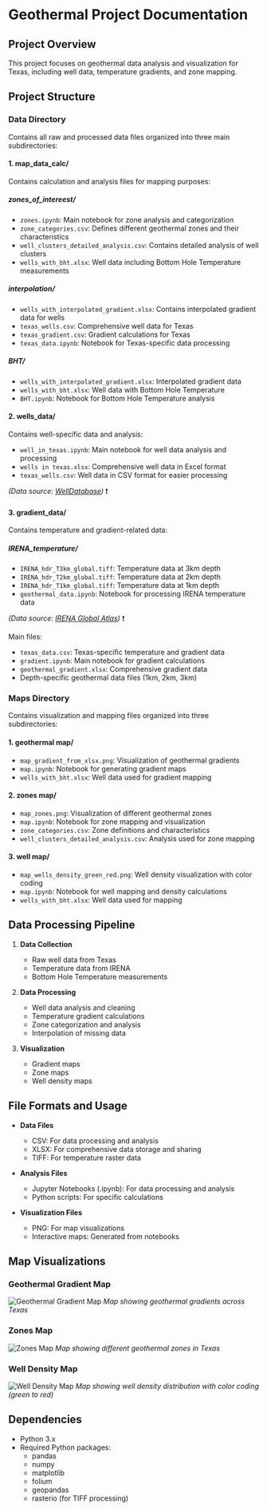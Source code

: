 # Geothermal Project Documentation

## Project Overview
This project focuses on geothermal data analysis and visualization for Texas, including well data, temperature gradients, and zone mapping.

## Project Structure

### Data Directory
Contains all raw and processed data files organized into three main subdirectories:

#### 1. map_data_calc/
Contains calculation and analysis files for mapping purposes:

##### zones_of_intereest/
- `zones.ipynb`: Main notebook for zone analysis and categorization
- `zone_categories.csv`: Defines different geothermal zones and their characteristics
- `well_clusters_detailed_analysis.csv`: Contains detailed analysis of well clusters
- `wells_with_bht.xlsx`: Well data including Bottom Hole Temperature measurements

##### interpolation/
- `wells_with_interpolated_gradient.xlsx`: Contains interpolated gradient data for wells
- `texas_wells.csv`: Comprehensive well data for Texas
- `texas_gradient.csv`: Gradient calculations for Texas
- `texas_data.ipynb`: Notebook for Texas-specific data processing

##### BHT/
- `wells_with_interpolated_gradient.xlsx`: Interpolated gradient data
- `wells_with_bht.xlsx`: Well data with Bottom Hole Temperature
- `BHT.ipynb`: Notebook for Bottom Hole Temperature analysis

#### 2. wells_data/
Contains well-specific data and analysis:
- `well_in_texas.ipynb`: Main notebook for well data analysis and processing
- `wells in texas.xlsx`: Comprehensive well data in Excel format
- `texas_wells.csv`: Well data in CSV format for easier processing

*(Data source: [WellDatabase](https://welldatabase.com/))* ❗

#### 3. gradient_data/
Contains temperature and gradient-related data:

##### IRENA_temperature/
- `IRENA_hdr_T3km_global.tiff`: Temperature data at 3km depth
- `IRENA_hdr_T2km_global.tiff`: Temperature data at 2km depth
- `IRENA_hdr_T1km_global.tiff`: Temperature data at 1km depth
- `geothermal_data.ipynb`: Notebook for processing IRENA temperature data

*(Data source: [IRENA Global Atlas](https://globalatlas.irena.org/workspace))* ❗

Main files:
- `texas_data.csv`: Texas-specific temperature and gradient data
- `gradient.ipynb`: Main notebook for gradient calculations
- `geothermal_gradient.xlsx`: Comprehensive gradient data
- Depth-specific geothermal data files (1km, 2km, 3km)

### Maps Directory
Contains visualization and mapping files organized into three subdirectories:

#### 1. geothermal map/
- `map_gradient_from_xlsx.png`: Visualization of geothermal gradients
- `map.ipynb`: Notebook for generating gradient maps
- `wells_with_bht.xlsx`: Well data used for gradient mapping

#### 2. zones map/
- `map_zones.png`: Visualization of different geothermal zones
- `map.ipynb`: Notebook for zone mapping and visualization
- `zone_categories.csv`: Zone definitions and characteristics
- `well_clusters_detailed_analysis.csv`: Analysis used for zone mapping

#### 3. well map/
- `map_wells_density_green_red.png`: Well density visualization with color coding
- `map.ipynb`: Notebook for well mapping and density calculations
- `wells_with_bht.xlsx`: Well data used for mapping

## Data Processing Pipeline
1. **Data Collection**
   - Raw well data from Texas
   - Temperature data from IRENA
   - Bottom Hole Temperature measurements

2. **Data Processing**
   - Well data analysis and cleaning
   - Temperature gradient calculations
   - Zone categorization and analysis
   - Interpolation of missing data

3. **Visualization**
   - Gradient maps
   - Zone maps
   - Well density maps

## File Formats and Usage
- **Data Files**
  - CSV: For data processing and analysis
  - XLSX: For comprehensive data storage and sharing
  - TIFF: For temperature raster data

- **Analysis Files**
  - Jupyter Notebooks (.ipynb): For data processing and analysis
  - Python scripts: For specific calculations

- **Visualization Files**
  - PNG: For map visualizations
  - Interactive maps: Generated from notebooks

## Map Visualizations

### Geothermal Gradient Map
![Geothermal Gradient Map](Maps/geothermal%20map/map_gradient_from_xlsx.png)
*Map showing geothermal gradients across Texas*

### Zones Map
![Zones Map](Maps/zones%20map/map_zones.png)
*Map showing different geothermal zones in Texas*

### Well Density Map
![Well Density Map](Maps/well%20map/map_wells_density_green_red.png)
*Map showing well density distribution with color coding (green to red)*

## Dependencies
- Python 3.x
- Required Python packages:
  - pandas
  - numpy
  - matplotlib
  - folium
  - geopandas
  - rasterio (for TIFF processing) 
  

